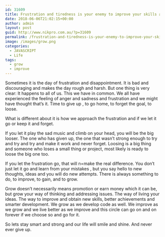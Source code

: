 ```yaml
---
id: 31609
title: Frustration and tiredness is your enemy to improve your skills and grow
date: 2018-06-06T21:02:15+00:00
author: admin
layout: post
guid: http://www.nikpro.com.au/?p=31609
permalink: /frustration-and-tiredness-is-your-enemy-to-improve-your-skills-and-grow/
image: /images/grow.png
categories:
  - JAVASCRIPT
  - Life
tags:
  - grow
  - improve
---
```

Sometimes it is the day of frustration and disappointment. It is bad and discouraging and makes the day rough and harsh. But one thing is very clear: It happens to all of us. This we have in common. We all have experienced the feeling of anger and sadness and frustration and we might have thought that&#8217;s it. Time to give up , to go home, to forget the goal, to loose.

What is different about it is how we approach the frustration and if we let it go or keep it and forget.

If you let it play the sad music and climb on your head, you will be the big looser. The one who has given up, the one that wasn&#8217;t strong enough to try and try and try and make it work and never forget. Loosing is a big thing and someone who loses a small thing or project, most likely is ready to loose the big one too.

If you let the frustration go, that will n=make the real difference. You don&#8217;t just let it go and learn from your mistakes , but you say hello to new thoughts, ideas and you will do new attempts. There is always something to do, to improve, to gain, and to grow.

Grow doesn&#8217;t necessarily means promotion or earn money which it can be, but grow your way of thinking and addressing issues. The way of living your ideas. The way to improve and obtain new skills, better achievements and smarter development. We grow as we develop code as well. We improve as we grow and we live better as we improve and this circle can go on and on forever if we choose so and go for it.

So lets stay smart and strong and our life will smile and shine. And never ever give up.